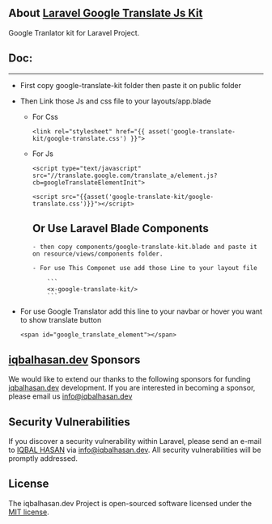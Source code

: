 ## About <a href="javascript:void();" target="_blank">Laravel Google Translate Js Kit</a>

Google Tranlator kit for Laravel Project.

## Doc:

<hr/>

- First copy google-translate-kit folder then paste it on public folder

- Then Link those Js and css file to your layouts/app.blade

  - For Css
    ```
    <link rel="stylesheet" href="{{ asset('google-translate-kit/google-translate.css') }}">
    ```
  - For Js

    ```
    <script type="text/javascript" src="//translate.google.com/translate_a/element.js?cb=googleTranslateElementInit">

    <script src="{{asset('google-translate-kit/google-translate.css')}}"></script>
    ```

    </hr>

    ## Or Use Laravel Blade Components

        - then copy components/google-translate-kit.blade and paste it on resource/views/components folder.

        - For use This Componet use add those Line to your layout file

            ```
            <x-google-translate-kit/>
            ```

- For use Google Translator add this line to your navbar or hover you want to show translate button

  ```
  <span id="google_translate_element"></span>
  ```

## <a href="https://iqbalhasan.dev" target="_blank">iqbalhasan.dev</a> Sponsors

We would like to extend our thanks to the following sponsors for funding <a href="https://iqbalhasan.dev" target="_blank">iqbalhasan.dev</a> development. If you are interested in becoming a sponsor, please email us <a href="mailto:info@iqbalhasan.dev">info@iqbalhasan.dev</a>

## Security Vulnerabilities

If you discover a security vulnerability within Laravel, please send an e-mail to <a href="https://iqbalhasan.dev" target="_blank">IQBAL HASAN</a> via [info@iqbalhasan.dev](mailto:info@iqbalhasan.dev). All security vulnerabilities will be promptly addressed.

## License

The iqbalhasan.dev Project is open-sourced software licensed under the [MIT license](https://opensource.org/licenses/MIT).
